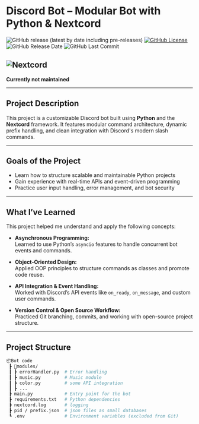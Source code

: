 # Discord Bot – Modular Bot with Python & Nextcord

![GitHub release (latest by date including pre-releases)](https://img.shields.io/github/v/release/Medochikita/Discord-bot?include_prereleases&style=for-the-badge) 
[![GitHub License](https://img.shields.io/github/license/Medochikita/Discord-bot?style=for-the-badge)](https://github.com/Medochikita/Discord-bot/blob/main/LICENSE.md) 
![GitHub Release Date](https://img.shields.io/github/release-date/Medochikita/Discord-bot?style=for-the-badge) 
![GitHub Last Commit](https://img.shields.io/github/last-commit/Medochikita/Discord-bot?style=for-the-badge)

![Nextcord](https://badgen.net/badge/icon/Nextcord?icon=https://nextcord.dev/icon.svg&label&scale=1.5&style=for-the-badge)
---

**Currently not maintained**

---

## Project Description

This project is a customizable Discord bot built using **Python** and the **Nextcord** framework. It features modular command architecture, dynamic prefix handling, and clean integration with Discord's modern slash commands.

---

## Goals of the Project

- Learn how to structure scalable and maintainable Python projects
- Gain experience with real-time APIs and event-driven programming
- Practice user input handling, error management, and bot security

---

## What I’ve Learned

This project helped me understand and apply the following concepts:

- **Asynchronous Programming:**  
  Learned to use Python’s `asyncio` features to handle concurrent bot events and commands.

- **Object-Oriented Design:**  
  Applied OOP principles to structure commands as classes and promote code reuse.

- **API Integration & Event Handling:**  
  Worked with Discord’s API events like `on_ready`, `on_message`, and custom user commands.

- **Version Control & Open Source Workflow:**  
  Practiced Git branching, commits, and working with open-source project structure.

---

## Project Structure

```bash
📦Bot code
 ┣ 📂modules/
 ┃ ┣ errorHandler.py  # Error handling
 ┃ ┣ music.py         # Music module
 ┃ ┣ color.py         # some API integration
 ┃ ┣ ... 
 ┣ main.py            # Entry point for the bot
 ┣ requirements.txt   # Python dependencies
 ┣ nextcord.log       # logging
 ┣ pid / prefix.json  # json files as small databases
 ┗ .env               # Environment variables (excluded from Git)
